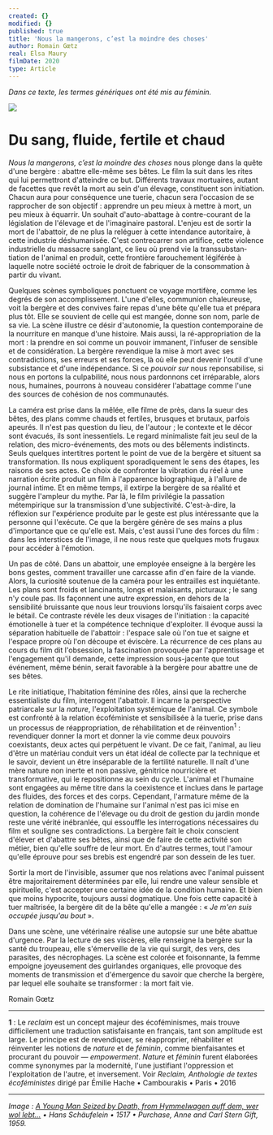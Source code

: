 ```yaml
---
created: {}
modified: {}
published: true
title: 'Nous la mangerons, c’est la moindre des choses'
author: Romain Gœtz
real: Elsa Maury
filmDate: 2020
type: Article
---
```

*Dans ce texte, les termes génériques ont été mis au féminin.*

![](nous-la-mangerons6.jpg)

# Du sang, fluide, fertile et chaud

*Nous la mangerons, c’est la moindre des choses* nous plonge dans la quête d'une bergère&nbsp;&colon; abattre elle-même ses bêtes. Le film la suit dans les rites qui lui permettront d'atteindre ce but. Différents travaux mortuaires, autant de facettes que revêt la mort au sein d'un élevage, constituent son initiation. Chacun aura pour conséquence une tuerie, chacun sera l'occasion de se rapprocher de son objectif&nbsp;&colon; apprendre un peu mieux à mettre à mort, un peu mieux à équarrir. Un souhait d'auto-abattage à contre-courant de la législation de l'élevage et de l'imaginaire pastoral. L'enjeu est de sortir la mort de l'abattoir, de ne plus la reléguer à cette intendance autoritaire, à cette industrie déshumanisée. C'est contrecarrer son artifice, cette violence industrielle du massacre sanglant, ce lieu où prend vie la trans&shy;substan&shy;tiation de l'animal en produit, cette frontière farouchement légiférée à laquelle notre société octroie le droit de fabriquer de la consommation à partir du vivant.

Quelques scènes symboliques ponctuent ce voyage mortifère, comme les degrés de son accomplissement. L'une d'elles, communion chaleureuse, voit la bergère et des convives faire repas d'une bête qu'elle tua et prépara plus tôt. Elle se souvient de celle qui est mangée, donne son nom, parle de sa vie. La scène illustre ce désir d'autonomie, la question contemporaine de la nourriture en manque d'une histoire. Mais aussi, la ré-appropriation de la mort&nbsp;&colon; la prendre en soi comme un pouvoir immanent, l'infuser de sensible et de considération. La bergère revendique la mise à mort avec ses contradictions, ses erreurs et ses forces, là où elle peut devenir l'outil d'une subsistance et d'une indépendance. Si ce *pouvoir sur* nous reponsabilise, si nous en portons la culpabilité, nous nous pardonnons cet irréparable, alors nous, humaines, pourrons à nouveau considérer l'abattage comme l'une des sources de cohésion de nos communautés.

La caméra est prise dans la mêlée, elle filme de près, dans la sueur des bêtes, des plans comme chauds et fertiles, brusques et brutaux, parfois apeurés. Il n'est pas question du lieu, de l'autour&nbsp;&semi; le contexte et le décor sont évacués, ils sont inessentiels. Le regard minimaliste fait jeu seul de la relation, des micro-événements, des mots ou des bêlements indistincts. Seuls quelques intertitres portent le point de vue de la bergère et situent sa transformation. Ils nous expliquent sporadiquement le sens des étapes, les raisons de ses actes. Ce choix de confronter la vibration du réel à une narration écrite produit un film à l'apparence biographique, à l'allure de journal intime. Et en même temps, il extirpe la bergère de sa réalité et suggère l'ampleur du mythe. Par là, le film privilégie la passation métempirique sur la transmission d'une subjectivité. C'est-à-dire, la réflexion sur l'expérience produite par le geste est plus intéressante que la personne qui l'exécute. Ce que la bergère génère de ses mains a plus d'importance que ce qu'elle est. Mais, c'est aussi l'une des forces du film&nbsp;&colon; dans les interstices de l'image, il ne nous reste que quelques mots frugaux pour accéder à l'émotion.

Un pas de côté. Dans un abattoir, une employée enseigne à la bergère les bons gestes, comment travailler une carcasse afin d'en faire de la viande. Alors, la curiosité soutenue de la caméra pour les entrailles est inquiétante. Les plans sont froids et lancinants, longs et malaisants, picturaux&nbsp;&semi; le sang n'y coule pas. Ils façonnent une autre expression, en dehors de la sensibilité bruissante que nous leur trouvions lorsqu'ils faisaient corps avec le bétail. Ce contraste révèle les deux visages de l'initiation&nbsp;&colon; la capacité émotionelle à tuer et la compétence technique d'exploiter. Il évoque aussi la séparation habituelle de l'abattoir&nbsp;&colon; l'espace sale où l'on tue et saigne et l'espace propre où l'on découpe et éviscère. La récurrence de ces plans au cours du film dit l'obsession, la fascination provoquée par l'apprentissage et l'engagement qu'il demande, cette impression sous-jacente que tout événement, même bénin, serait favorable à la bergère pour abattre une de ses bêtes.

Le rite initiatique, l'habitation féminine des rôles, ainsi que la recherche essentialiste du film, interrogent l'abattoir. Il incarne la perspective patriarcale sur la *nature*, l'exploitation systémique de l'animal. Ce symbole est confronté à la relation écoféministe et sensibilisée à la tuerie, prise dans un processus de réappropriation, de réhabilitation et de réinvention<sup>1</sup>&nbsp;&colon; revendiquer donner la mort et donner la vie comme deux pouvoirs coexistants, deux actes qui perpétuent le vivant. De ce fait, l'animal, au lieu d'être un matériau conduit vers un état idéal de collecte par la technique et le savoir, devient un être inséparable de la fertilité naturelle. Il naît d'une mère nature non inerte et non passive, génitrice nourricière et transformative, qui le repositionne au sein du cycle. L'animal et l'humaine sont engagées au même titre dans la coexistence et inclues dans le partage des fluides, des forces et des corps. Cependant, l'armature même de la relation de domination de l'humaine sur l'animal n'est pas ici mise en question, la cohérence de l'élevage ou du droit de gestion du jardin monde reste une vérité inébranlée, qui essouffle les interrogations nécessaires du film et souligne ses contradictions. La bergère fait le choix conscient d'élever et d'abattre ses bêtes, ainsi que de faire de cette activité son métier, bien qu'elle souffre de leur mort. En d'autres termes, tout l'amour qu'elle éprouve pour ses brebis est engendré par son dessein de les tuer.

Sortir la mort de l'invisible, assumer que nos relations avec l'animal puissent être majoritairement déterminées par elle, lui rendre une valeur sensible et spirituelle, c'est accepter une certaine idée de la condition humaine. Et bien que moins hypocrite, toujours aussi dogmatique. Une fois cette capacité à tuer maîtrisée, la bergère dit de la bête qu'elle a mangée&nbsp;&colon; &laquo;&nbsp;*Je m'en suis occupée jusqu'au bout*&nbsp;&raquo;.

Dans une scène, une vétérinaire réalise une autopsie sur une bête abattue d'urgence. Par la lecture de ses viscères, elle renseigne la bergère sur la santé du troupeau, elle s'émerveille de la vie qui surgit, des vers, des parasites, des nécrophages. La scène est colorée et foisonnante, la femme empoigne joyeusement des guirlandes organiques, elle provoque des moments de transmission et d'émergence du savoir que cherche la bergère, par lequel elle souhaite se transformer&nbsp;&colon; la mort fait vie. 

Romain Gœtz

----

**1**&nbsp;&colon; Le *reclaim* est un concept majeur des écoféminismes, mais trouve difficilement une traduction satisfaisante en français, tant son amplitude est large. Le principe est de revendiquer, se réapproprier, réhabiliter et réinventer les notions de *nature* et de *féminin*, comme bienfaisantes et procurant du pouvoir — *empowerment*. *Nature* et *féminin* furent élaborées comme synonymes par la modernité, l'une justifiant l'oppression et l'exploitation de l'autre, et inversement. Voir *Reclaim, Anthologie de textes écoféministes*  dirigé par Émilie Hache • Cambourakis • Paris • 2016

----
*Image : [A Young Man Seized by Death, from Hymmelwagen auff dem, wer wol lebt...](https://www.metmuseum.org/art/collection/search/669849) • Hans Schäufelein • 1517 • Purchase, Anne and Carl Stern Gift, 1959.*
